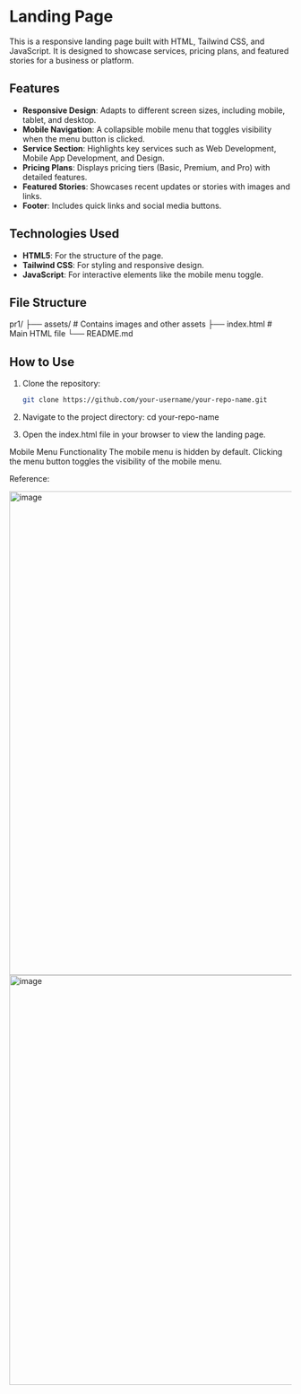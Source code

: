 # Landing Page

This is a responsive landing page built with HTML, Tailwind CSS, and JavaScript. It is designed to showcase services, pricing plans, and featured stories for a business or platform.

## Features

- **Responsive Design**: Adapts to different screen sizes, including mobile, tablet, and desktop.
- **Mobile Navigation**: A collapsible mobile menu that toggles visibility when the menu button is clicked.
- **Service Section**: Highlights key services such as Web Development, Mobile App Development, and Design.
- **Pricing Plans**: Displays pricing tiers (Basic, Premium, and Pro) with detailed features.
- **Featured Stories**: Showcases recent updates or stories with images and links.
- **Footer**: Includes quick links and social media buttons.

## Technologies Used

- **HTML5**: For the structure of the page.
- **Tailwind CSS**: For styling and responsive design.
- **JavaScript**: For interactive elements like the mobile menu toggle.

## File Structure

pr1/ ├── assets/ # Contains images and other assets ├── index.html # Main HTML file └── README.md 


## How to Use

1. Clone the repository:
   ```bash
   git clone https://github.com/your-username/your-repo-name.git

2. Navigate to the project directory:
   cd your-repo-name

3. Open the index.html file in your browser to view the landing page.

Mobile Menu Functionality
The mobile menu is hidden by default.
Clicking the menu button toggles the visibility of the mobile menu.

Reference:

<img width="1876" height="863" alt="image" src="https://github.com/user-attachments/assets/f98e0619-d828-40d0-a671-262faab0f7db" />
<img width="842" height="731" alt="image" src="https://github.com/user-attachments/assets/72ae2889-a912-4b67-910d-2dea07c378d3" />
